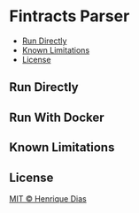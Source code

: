 # Fintracts Parser

- [Run Directly](#run-directly)
- [Known Limitations](#known-limitations)
- [License](#license)


## Run Directly

<!-- First, install the necessary dependencies:

```bash
make install-deps
```

Then, build the executable:

```bash
make build
```

An executable can be found on `./fintracts.exe`, which can be executed:

```
./fintracts.exe < ./path/to/contract.txt
``` -->

## Run With Docker
<!-- 
To build:

```bash
docker build . -t fintracts/parser
```

You can now run the parser inside the docker image:

```bash
docker run -i fintracts/parser < ./path/to/contract.txt
``` -->

## Known Limitations

<!-- - The contract text is case-insensitive, i.e., "The parties" and "tHe PaRtIeS" are both valid.
- Option does not support special characters yet, i.e., "USD-LIBOR" is not valid yet. -->

## License

[MIT © Henrique Dias](../LICENSE)